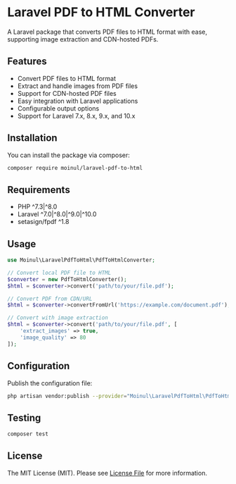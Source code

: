 # Laravel PDF to HTML Converter

A Laravel package that converts PDF files to HTML format with ease, supporting image extraction and CDN-hosted PDFs.

## Features

- Convert PDF files to HTML format
- Extract and handle images from PDF files
- Support for CDN-hosted PDF files
- Easy integration with Laravel applications
- Configurable output options
- Support for Laravel 7.x, 8.x, 9.x, and 10.x

## Installation

You can install the package via composer:

```bash
composer require moinul/laravel-pdf-to-html
```

## Requirements

- PHP ^7.3|^8.0
- Laravel ^7.0|^8.0|^9.0|^10.0
- setasign/fpdf ^1.8

## Usage

```php
use Moinul\LaravelPdfToHtml\PdfToHtmlConverter;

// Convert local PDF file to HTML
$converter = new PdfToHtmlConverter();
$html = $converter->convert('path/to/your/file.pdf');

// Convert PDF from CDN/URL
$html = $converter->convertFromUrl('https://example.com/document.pdf');

// Convert with image extraction
$html = $converter->convert('path/to/your/file.pdf', [
    'extract_images' => true,
    'image_quality' => 80
]);
```

## Configuration

Publish the configuration file:

```bash
php artisan vendor:publish --provider="Moinul\LaravelPdfToHtml\PdfToHtmlServiceProvider"
```

## Testing

```bash
composer test
```

## License

The MIT License (MIT). Please see [License File](LICENSE.md) for more information. 
